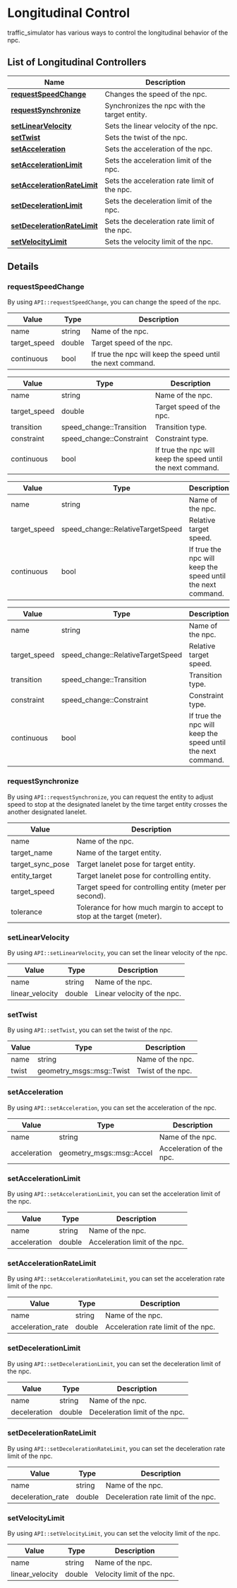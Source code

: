 # Longitudinal Control

traffic_simulator has various ways to control the longitudinal behavior of the npc.

## List of Longitudinal Controllers

| Name                                                      | Description                                  |
| --------------------------------------------------------- | -------------------------------------------- |
| [**requestSpeedChange**](#requestSpeedChange)             | Changes the speed of the npc.                |
| [**requestSynchronize**](#requestSynchronize)             | Synchronizes the npc with the target entity. |
| [**setLinearVelocity**](#setLinearVelocity)               | Sets the linear velocity of the npc.         |
| [**setTwist**](#setTwist)                                 | Sets the twist of the npc.                   |
| [**setAcceleration**](#setAcceleration)                   | Sets the acceleration of the npc.            |
| [**setAccelerationLimit**](#setAccelerationLimit)         | Sets the acceleration limit of the npc.      |
| [**setAccelerationRateLimit**](#setAccelerationRateLimit) | Sets the acceleration rate limit of the npc. |
| [**setDecelerationLimit**](#setDecelerationLimit)         | Sets the deceleration limit of the npc.      |
| [**setDecelerationRateLimit**](#setDecelerationRateLimit) | Sets the deceleration rate limit of the npc. |
| [**setVelocityLimit**](#setVelocityLimit)                 | Sets the velocity limit of the npc.          |

## Details
### requestSpeedChange
By using `API::requestSpeedChange`, you can change the speed of the npc.

| Value        | Type   | Description                                                 |
| ------------ | ------ | ----------------------------------------------------------- |
| name         | string | Name of the npc.                                            |
| target_speed | double | Target speed of the npc.                                    |
| continuous   | bool   | If true the npc will keep the speed until the next command. |

| Value        | Type                     | Description                                                 |
| ------------ | ------------------------ | ----------------------------------------------------------- |
| name         | string                   | Name of the npc.                                            |
| target_speed | double                   | Target speed of the npc.                                    |
| transition   | speed_change::Transition | Transition type.                                            |
| constraint   | speed_change::Constraint | Constraint type.                                            |
| continuous   | bool                     | If true the npc will keep the speed until the next command. |

| Value        | Type                              | Description                                                 |
| ------------ | --------------------------------- | ----------------------------------------------------------- |
| name         | string                            | Name of the npc.                                            |
| target_speed | speed_change::RelativeTargetSpeed | Relative target speed.                                      |
| continuous   | bool                              | If true the npc will keep the speed until the next command. |

| Value        | Type                              | Description                                                 |
| ------------ | --------------------------------- | ----------------------------------------------------------- |
| name         | string                            | Name of the npc.                                            |
| target_speed | speed_change::RelativeTargetSpeed | Relative target speed.                                      |
| transition   | speed_change::Transition          | Transition type.                                            |
| constraint   | speed_change::Constraint          | Constraint type.                                            |
| continuous   | bool                              | If true the npc will keep the speed until the next command. |

### requestSynchronize
By using `API::requestSynchronize`, you can request the entity to adjust speed to stop at the designated lanelet by the time target entity crosses the another designated lanelet.

| Value            | Description                                                            |
| ---------------- | ---------------------------------------------------------------------- |
| name             | Name of the npc.                                                       |
| target_name      | Name of the target entity.                                             |
| target_sync_pose | Target lanelet pose for target entity.                                 |
| entity_target    | Target lanelet pose for controlling entity.                            |
| target_speed     | Target speed for controlling entity (meter per second).                |
| tolerance        | Tolerance for how much margin to accept to stop at the target (meter). |

### setLinearVelocity
By using `API::setLinearVelocity`, you can set the linear velocity of the npc.

| Value           | Type   | Description                 |
| --------------- | ------ | --------------------------- |
| name            | string | Name of the npc.            |
| linear_velocity | double | Linear velocity of the npc. |

### setTwist
By using `API::setTwist`, you can set the twist of the npc.

| Value | Type                      | Description       |
| ----- | ------------------------- | ----------------- |
| name  | string                    | Name of the npc.  |
| twist | geometry_msgs::msg::Twist | Twist of the npc. |

### setAcceleration

By using `API::setAcceleration`, you can set the acceleration of the npc.

| Value        | Type                      | Description              |
| ------------ | ------------------------- | ------------------------ |
| name         | string                    | Name of the npc.         |
| acceleration | geometry_msgs::msg::Accel | Acceleration of the npc. |

### setAccelerationLimit

By using `API::setAccelerationLimit`, you can set the acceleration limit of the npc.

| Value        | Type   | Description                    |
| ------------ | ------ | ------------------------------ |
| name         | string | Name of the npc.               |
| acceleration | double | Acceleration limit of the npc. |

### setAccelerationRateLimit

By using `API::setAccelerationRateLimit`, you can set the acceleration rate limit of the npc.

| Value             | Type   | Description                         |
| ----------------- | ------ | ----------------------------------- |
| name              | string | Name of the npc.                    |
| acceleration_rate | double | Acceleration rate limit of the npc. |

### setDecelerationLimit

By using `API::setDecelerationLimit`, you can set the deceleration limit of the npc.

| Value        | Type   | Description                    |
| ------------ | ------ | ------------------------------ |
| name         | string | Name of the npc.               |
| deceleration | double | Deceleration limit of the npc. |

### setDecelerationRateLimit

By using `API::setDecelerationRateLimit`, you can set the deceleration rate limit of the npc.

| Value             | Type   | Description                         |
| ----------------- | ------ | ----------------------------------- |
| name              | string | Name of the npc.                    |
| deceleration_rate | double | Deceleration rate limit of the npc. |

### setVelocityLimit

By using `API::setVelocityLimit`, you can set the velocity limit of the npc.

| Value           | Type   | Description                |
| --------------- | ------ | -------------------------- |
| name            | string | Name of the npc.           |
| linear_velocity | double | Velocity limit of the npc. |
